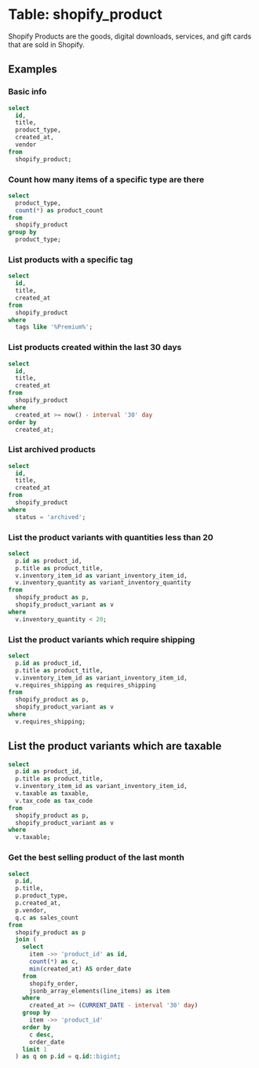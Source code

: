 # Table: shopify_product

Shopify Products are the goods, digital downloads, services, and gift cards that are sold in Shopify.

## Examples

### Basic info

```sql
select
  id,
  title,
  product_type,
  created_at,
  vendor
from
  shopify_product;
```

### Count how many items of a specific type are there

```sql
select
  product_type,
  count(*) as product_count
from
  shopify_product
group by 
  product_type;
```

### List products with a specific tag

```sql
select
  id,
  title,
  created_at
from
  shopify_product
where
  tags like '%Premium%';
```

### List products created within the last 30 days

```sql
select
  id,
  title,
  created_at
from
  shopify_product
where
  created_at >= now() - interval '30' day
order by
  created_at;
```

### List archived products

```sql
select
  id,
  title,
  created_at
from
  shopify_product
where
  status = 'archived';
```

### List the product variants with quantities less than 20

```sql
select
  p.id as product_id,
  p.title as product_title,
  v.inventory_item_id as variant_inventory_item_id,
  v.inventory_quantity as variant_inventory_quantity
from
  shopify_product as p,
  shopify_product_variant as v
where
  v.inventory_quantity < 20;
```

### List the product variants which require shipping

```sql
select
  p.id as product_id,
  p.title as product_title,
  v.inventory_item_id as variant_inventory_item_id,
  v.requires_shipping as requires_shipping
from
  shopify_product as p,
  shopify_product_variant as v
where
  v.requires_shipping;
```

## List the product variants which are taxable

```sql
select
  p.id as product_id,
  p.title as product_title,
  v.inventory_item_id as variant_inventory_item_id,
  v.taxable as taxable,
  v.tax_code as tax_code
from
  shopify_product as p,
  shopify_product_variant as v
where
  v.taxable;
```

### Get the best selling product of the last month

```sql
select
  p.id,
  p.title,
  p.product_type,
  p.created_at,
  p.vendor,
  q.c as sales_count
from
  shopify_product as p
  join (
    select
      item ->> 'product_id' as id,
      count(*) as c,
      min(created_at) AS order_date
    from
      shopify_order,
      jsonb_array_elements(line_items) as item
    where 
      created_at >= (CURRENT_DATE - interval '30' day)
    group by
      item ->> 'product_id'
    order by
      c desc,
      order_date
    limit 1
  ) as q on p.id = q.id::bigint;
```